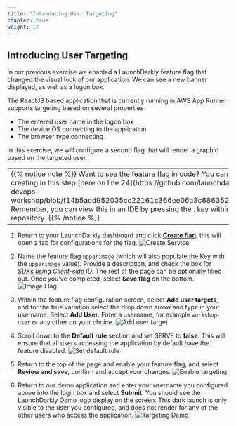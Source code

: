 ```yaml
---
title: "Introducing User Targeting"
chapter: true
weight: 17
---
```


## Introducing User Targeting 

In our previous exercise we enabled a LaunchDarkly feature flag that changed the visual look of our application. We can see a new banner displayed, as well as a logon box. 

The ReactJS based application that is currently running in AWS App Runner supports targeting based on several properties 

- The entered user name in the logon box 
- The device OS connecting to the application
- The browser type connecting 

In this exercise, we will configure a second flag that will render a graphic based on the targeted user.

<table class="credit">
<tr class="credit"><td class="credit" style="width:100%">
{{% notice note %}}
Want to see the feature flag in code? You can see the flag we are creating in this step [here on line 24](https://github.com/launchdarkly-labs/ld-aws-devops-workshop/blob/f14b5aed952035cc22161c366ee06a3c686352ba/src/App.js#L24). Remember, you can view this in an IDE by pressing the . key within the GitHub repository. 
{{% /notice %}}
</td></tr>
</table>

1. Return to your LaunchDarkly dashboard and click [**Create flag**](https://app.launchdarkly.com/default/test/features/new), this will open a tab for configurations for the flag. 
![Create Service](/images/setup/create-flag-1.png)

1. Name the feature flag `upperimage` (which will also populate the Key with the `upperimage` value). Provide a description, and check the box for [*SDKs using Client-side ID*](https://docs.launchdarkly.com/home/getting-started/feature-flags#making-flags-available-to-client-side-and-mobile-sdks). The rest of the page can be optionally filled out. Once you've completed, select **Save flag** on the bottom.
![Image Flag](/images/setup/image-target-1.png)

1. Within the feature flag configuration screen, select **Add user targets**, and for the true variation select the drop down arrow and type in your username. Select **Add User**. Enter a username, for example `workshop-user` or any other on your choice.
![Add user target](/images/setup/user-target-1.png)
 

1. Scroll down to the **Default rule** section and set SERVE to **false**. This will ensure that all users accessing the application by default have the feature disabled. 
![Set default rule](/images/setup/user-target-2.png)

1. Return to the top of the page and enable your feature flag, and select **Review and save**, confirm and accept your changes. 
![Enable targeting](/images/setup/user-target-3-enable.gif)

1. Return to our demo application and enter your username you configured above into the login box and select **Submit**. You should see the LaunchDarkly Osmo logo display on the screen. This dark launch is only visible to the user you configured, and does not render for any of the other users who access the application. 
![Targeting Demo](/images/setup/targeting-demo.gif)